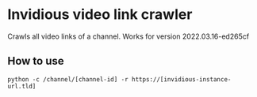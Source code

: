# Invidious video link crawler

Crawls all video links of a channel.
Works for version 2022.03.16-ed265cf

## How to use

```
python -c /channel/[channel-id] -r https://[invidious-instance-url.tld]
```
